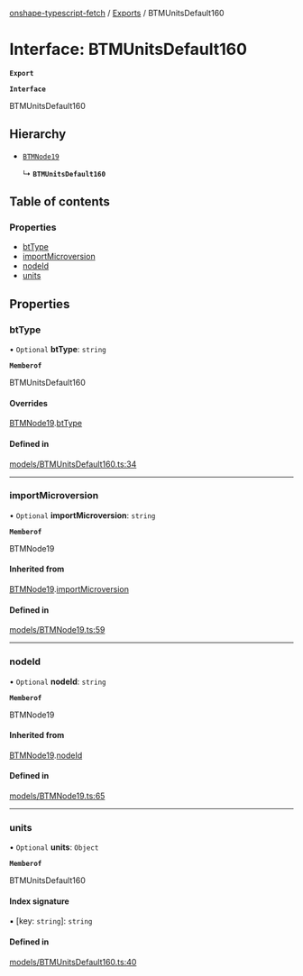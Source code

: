 [onshape-typescript-fetch](../README.md) / [Exports](../modules.md) / BTMUnitsDefault160

# Interface: BTMUnitsDefault160

**`Export`**

**`Interface`**

BTMUnitsDefault160

## Hierarchy

- [`BTMNode19`](BTMNode19.md)

  ↳ **`BTMUnitsDefault160`**

## Table of contents

### Properties

- [btType](BTMUnitsDefault160.md#bttype)
- [importMicroversion](BTMUnitsDefault160.md#importmicroversion)
- [nodeId](BTMUnitsDefault160.md#nodeid)
- [units](BTMUnitsDefault160.md#units)

## Properties

### btType

• `Optional` **btType**: `string`

**`Memberof`**

BTMUnitsDefault160

#### Overrides

[BTMNode19](BTMNode19.md).[btType](BTMNode19.md#bttype)

#### Defined in

[models/BTMUnitsDefault160.ts:34](https://github.com/toebes/onshape-typescript-fetch/blob/3e11ae1/models/BTMUnitsDefault160.ts#L34)

___

### importMicroversion

• `Optional` **importMicroversion**: `string`

**`Memberof`**

BTMNode19

#### Inherited from

[BTMNode19](BTMNode19.md).[importMicroversion](BTMNode19.md#importmicroversion)

#### Defined in

[models/BTMNode19.ts:59](https://github.com/toebes/onshape-typescript-fetch/blob/3e11ae1/models/BTMNode19.ts#L59)

___

### nodeId

• `Optional` **nodeId**: `string`

**`Memberof`**

BTMNode19

#### Inherited from

[BTMNode19](BTMNode19.md).[nodeId](BTMNode19.md#nodeid)

#### Defined in

[models/BTMNode19.ts:65](https://github.com/toebes/onshape-typescript-fetch/blob/3e11ae1/models/BTMNode19.ts#L65)

___

### units

• `Optional` **units**: `Object`

**`Memberof`**

BTMUnitsDefault160

#### Index signature

▪ [key: `string`]: `string`

#### Defined in

[models/BTMUnitsDefault160.ts:40](https://github.com/toebes/onshape-typescript-fetch/blob/3e11ae1/models/BTMUnitsDefault160.ts#L40)
